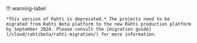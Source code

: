 !!! warning-label

    *This version of Rahti is deprecated.* The projects need to be migrated from Rahti Beta platform to the new Rahti production platform by September 2024. Please consult the [migration guide](/cloud/rahtibeta/rahti-migration/) for more information.
